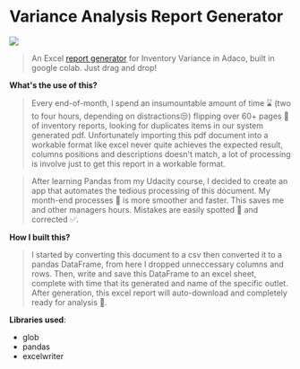 # Variance Analysis Report Generator

<img src='https://www.uspsdelivers.com/wp-content/uploads/GetYourInventoryInCheck_2x1-scaled.jpg'>

> An Excel [report generator](https://github.com/m-soro/Variance_Analysis/blob/main/VarianceAnalysis.ipynb) for Inventory Variance in Adaco, built in google colab. Just drag and drop!

**What's the use of this?**

>Every end-of-month, I spend an insumountable amount of time &#8987; (two to four hours, depending on distractions&#128530;) flipping over 60+ pages &#128196; of inventory reports, looking for duplicates items in our system generated pdf. Unfortunately importing this pdf document into a workable format like excel never quite achieves the expected result, columns positions and descriptions doesn't match, a lot of processing is involve just to get this report in a workable format. 

>After learning Pandas from my Udacity course, I decided to create an app that automates the tedious processing of this document. My month-end processes &#128197; is more smoother and faster. This saves me and other managers hours. Mistakes are easily spotted &#128270; and corrected &#9989;.   

**How I built this?**

>I started by converting this document to a csv then converted it to a pandas DataFrame, from here I dropped unneccessary columns and rows. Then, write and save this DataFrame to an excel sheet, complete with time that its generated and name of the specific outlet. After generation, this excel report will auto-download and completely ready for analysis &#127775;. 

**Libraries used**:
* glob
* pandas
* excelwriter


